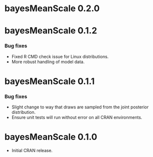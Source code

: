# bayesMeanScale 0.2.0

# bayesMeanScale 0.1.2

### Bug fixes

* Fixed R CMD check issue for Linux distributions.
* More robust handling of model data.

# bayesMeanScale 0.1.1

### Bug fixes

* Slight change to way that draws are sampled from the joint posterior distribution.
* Ensure unit tests will run without error on all CRAN environments.

# bayesMeanScale 0.1.0

* Initial CRAN release.